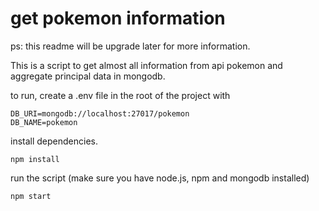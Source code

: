 # get pokemon information
ps: this readme will be upgrade later for more information.

This is a script to get almost all information from api pokemon and aggregate principal data in mongodb.


to run, create a .env file in the root of the project with 

```dotenv
DB_URI=mongodb://localhost:27017/pokemon
DB_NAME=pokemon
```

install dependencies.

```npm
npm install
```

run the script (make sure you have node.js, npm and mongodb installed)

```npm
npm start
```
